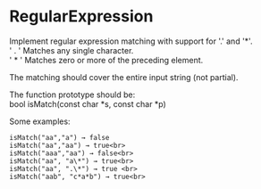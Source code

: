 # RegularExpression
Implement regular expression matching with support for '.' and '*'.<br>
' \. ' Matches any single character.<br>
' \* ' Matches zero or more of the preceding element.<br>

The matching should cover the entire input string (not partial).<br>

The function prototype should be:<br>
bool isMatch(const char *s, const char *p)<br>

Some examples:<br>

```
isMatch("aa","a") → false
isMatch("aa","aa") → true<br>
isMatch("aaa","aa") → false<br>
isMatch("aa", "a\*") → true<br>
isMatch("aa", ".\*") → true <br>
isMatch("aab", "c*a*b") → true<br>
```
